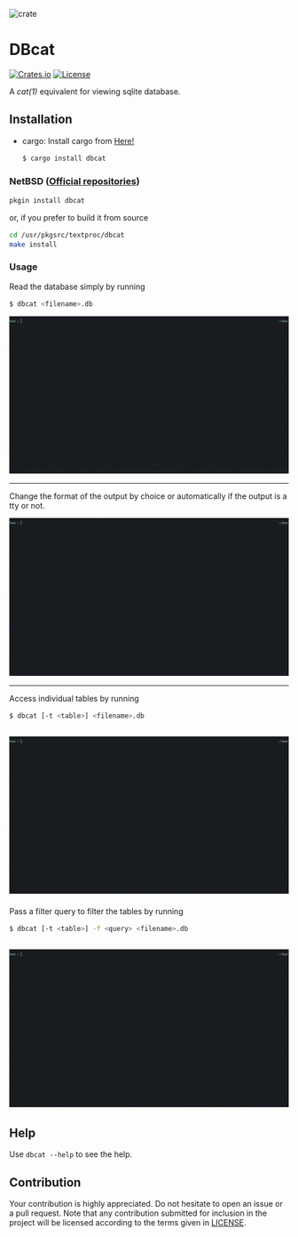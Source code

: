 
![crate](https://www.rust-lang.org/logos/cargo.png)
# DBcat 
[![Crates.io](https://img.shields.io/crates/v/dbcat?style=for-the-badge)](https://crates.io/crates/dbcat)
[![License](https://img.shields.io/crates/l/dbcat?label=LICENSE&style=for-the-badge)](https://raw.githubusercontent.com/NishantJoshi00/dbcat/main/LICENSE)

A *cat(1)* equivalent for viewing sqlite database.


## Installation

- cargo:
    Install cargo from [Here!](https://www.rust-lang.org/tools/install)
    
    ```bash
    $ cargo install dbcat
     ```

### NetBSD ([Official repositories])
```sh
pkgin install dbcat
```

or, if you prefer to build it from source
```sh
cd /usr/pkgsrc/textproc/dbcat
make install
```

[Official repositories]: https://pkgsrc.se/textproc/dbcat

### Usage

Read the database simply by running 
```bash
$ dbcat <filename>.db
```

![Basic Usage](./assets/basic.gif)


---

Change the format of the output by choice or automatically if the output is a tty or not.

![Atty Usage](./assets/atty_example.gif)

---

Access individual tables by running 
```bash
$ dbcat [-t <table>] <filename>.db
```

![Tables Access](./assets/tables.gif)
---

Pass a filter query to filter the tables by running 

```bash
$ dbcat [-t <table>] -f <query> <filename>.db
```

![Filter Command](./assets/query.gif)
---

## Help

Use `dbcat --help` to see the help.

## Contribution

Your contribution is highly appreciated. Do not hesitate to open an issue or a
pull request. Note that any contribution submitted for inclusion in the project
will be licensed according to the terms given in [LICENSE](LICENSE.md).
